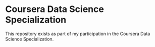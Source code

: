 # Coursera Data Science Specialization
This repository exists as part of my participation in the Coursera Data Science Specialization.
